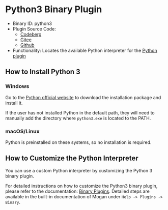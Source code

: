# Python3 Binary Plugin
+ Binary ID: python3
+ Plugin Source Code:
  - [Codeberg](https://codeberg.org/XmacsLabs/mogan/src/branch/branch-1.2/TeXmacs/plugins/binary/progs/binary/python3.scm)
  - [Gitee](https://gitee.com/XmacsLabs/mogan/blob/branch-1.2/TeXmacs/plugins/binary/progs/binary/python3.scm)
  - [Github](https://github.com/XmacsLabs/mogan/blob/branch-1.2/TeXmacs/plugins/binary/progs/binary/python3.scm)
+ Functionality: Locates the available Python interpreter for the [Python plugin](plugin_python.md)

## How to Install Python 3
### Windows
Go to the [Python official website](https://www.python.org) to download the installation package and install it.

If the user has not installed Python in the default path, they will need to manually add the directory where `python3.exe` is located to the PATH.

### macOS/Linux
Python is preinstalled on these systems, so no installation is required.

## How to Customize the Python Interpreter
You can use a custom Python interpreter by customizing the Python 3 binary plugin.

For detailed instructions on how to customize the Python3 binary plugin, please refer to the documentation: [Binary Plugins](plugin_binary.md). Detailed steps are available in the built-in documentation of Mogan under `Help -> Plugins -> Binary`.

